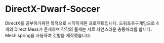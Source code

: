 # DirectX-Dwarf-Soccer

DirectX를 공부하기위한 목적으로 시작하게된 프로젝트입니다.
드워프축구게임으로
4개의 Direct Mess가 존재하며 각각의 물제는 서로 자연스러운 충동처리를 합니다.
Mesh spring을 사용하여 깃발을 제작했습니다. 
